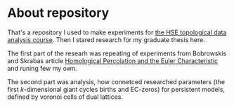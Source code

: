 # About repository

That's a repository I used to make experiments for [the HSE topological data analysis course](https://www.youtube.com/playlist?list=PLq3E5oubNNoAhStWZNUacUDLT0fOOBBik).
Then I stared research for my graduate thesis here.

The first part of the researh was repeating of experiments from Bobrowskis and Skrabas article [Homological Percolation and the Euler Characteristic](https://arxiv.org/abs/1910.10146) and runing few my own. 

The second part was analysis, how connetced researched parameters (the first $k$-dimensional giant cycles births and EC-zeros) for persistent models, defined by voronoi cells of dual lattices.
